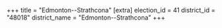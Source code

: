 +++
title = "Edmonton--Strathcona"
[extra]
election_id = 41
district_id = "48018"
district_name = "Edmonton--Strathcona"
+++
